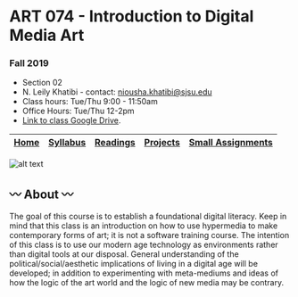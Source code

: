 # ART 074 - Introduction to Digital Media Art
### Fall 2019

+ Section 02
+ N. Leily Khatibi - contact: <niousha.khatibi@sjsu.edu>
+ Class hours: Tue/Thu 9:00 - 11:50am
+ Office Hours: Tue/Thu 12-2pm
+ [Link to class Google Drive](https://drive.google.com/open?id=1_7Iqxdxp8lJclV80gxv_3a55Ud1THcp7).

[Home](https://github.com/fewnew/art74-fall2019) | [Syllabus](https://github.com/fewnew/art74-fall2019/blob/master/syllabus.md) | [Readings](https://github.com/fewnew/art74-fall2019/tree/master/readings) | [Projects](https://github.com/fewnew/art74-fall2019/tree/master/projects) | [Small Assignments](https://github.com/fewnew/art74-fall2019/tree/master/small-assignments) |
| --- | --- | --- | --- | --- |


![alt text](https://i.imgur.com/DTWoQq0.png)

## :wavy_dash: About :wavy_dash:
The goal of this course is to establish a foundational digital literacy. Keep in mind that this class is an introduction on how to use hypermedia to make contemporary forms of art; it is not a software training course. The intention of this class is to use our modern age technology as environments rather than digital tools at our disposal. General understanding of the political/social/aesthetic implications of living in a digital age will be developed; in addition to experimenting with meta-mediums and ideas of how the logic of the art world and the logic of new media may be contrary.
